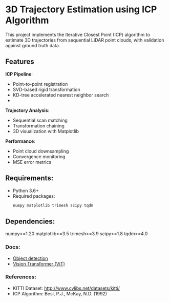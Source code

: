 # 3D Trajectory Estimation using ICP Algorithm

This project implements the Iterative Closest Point (ICP) algorithm to estimate 3D trajectories from sequential LiDAR point clouds, with validation against ground truth data.

## Features

**ICP Pipeline**:
  - Point-to-point registration
  - SVD-based rigid transformation
  - KD-tree accelerated nearest neighbor search
  - 
**Trajectory Analysis**:
  - Sequential scan matching
  - Transformation chaining
  - 3D visualization with Matplotlib
    
**Performance**:
  - Point cloud downsampling
  - Convergence monitoring
  - MSE error metrics

## Requirements:

- Python 3.6+
- Required packages:
  ```bash
  numpy matplotlib trimesh scipy tqdm

## Dependencies:

numpy>=1.20
matplotlib>=3.5
trimesh>=3.9
scipy>=1.8
tqdm>=4.0

### Docs:

- [Object detection](https://viso.ai/deep-learning/object-detection/) 
- [Vision Transformer (ViT)](https://viso.ai/deep-learning/vision-transformer-vit/)

### References:

- KITTI Dataset: http://www.cvlibs.net/datasets/kitti/
- ICP Algorithm: Besl, P.J., McKay, N.D. (1992)
